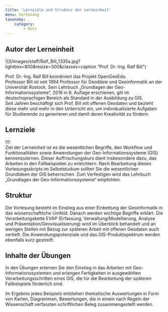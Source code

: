 ```yaml
---
title: 'Lernziele und Struktur der Lerneinheit'
menu: Vorlesung
taxonomy:
    category:
        - docs
---
```


## Autor der Lerneinheit
<div class="row align-items-center">
  <div class="col-sm-3" markdown="1">![](/images/staff/Ralf_Bill_1335a.jpg?lightbox=800&resize=300&classes=caption "Prof. Dr.-Ing. Ralf Bill")</div>
  <div class="col-sm-9">
    <p>Prof. Dr.-Ing. Ralf Bill koordiniert das Projekt OpenGeoEdu. <br /> Professor Bill ist seit 1994 Professor für Geodäsie und Geoinformatik an der Universität Rostock. Sein Lehrbuch „Grundlagen der Geo-Informationssysteme“, 2016 in 6. Auflage erschienen, gilt im deutschsprachigen Bereich als Standard in der Ausbildung zu GIS. <br /> Seit Jahren beschäftigt sich Prof. Bill mit offenen Geodaten und bezieht diese mehr und mehr in den Unterricht ein, um individualisierte Aufgaben für Studierende zu generieren und damit deren Kreativität zu fördern.</p>
  </div>
</div>
<!--
| | | 
|--|--|
|![](Ralf_Bill_1335a.jpg?lightbox=800&resize=300&classes=caption "Prof. Dr.-Ing. Ralf Bill") | Prof. Dr.-Ing. Ralf Bill koordiniert das Projekt OpenGeoEdu. <br /> Professor Bill ist seit 1994 Professor für Geodäsie und Geoinformatik an der Universität Rostock. Sein Lehrbuch „Grundlagen der Geo-Informationssysteme“, 2016 in 6. Auflage erschienen, gilt im deutschsprachigen Bereich als Standard in der Ausbildung zu GIS. <br /> Seit Jahren beschäftigt sich Prof. Bill mit offenen Geodaten und bezieht diese mehr und mehr in den Unterricht ein, um individualisierte Aufgaben für Studierende zu generieren und damit deren Kreativität zu fördern. |
-->

## Lernziele 
!!!! <br> Ziel der Lerneinheit ist es die wesentlichen Begriffe, den Workflow und Funktionalitäten sowie Anwendungen der Geo-Informationssysteme (GIS) kennenzulernen. Dieser Auffrischungskurs dient insbesondere dazu, das Arbeiten in den Fallbeispielen zu erleichtern. Nach Bearbeitung dieses Vorlesungsskripts im Selbststudium sollten Sie die wesentlichen Grundideen der GIS beherrschen. Zum Verfestigen wird das Lehrbuch „Grundlagen der Geo-Informationssysteme“ empfohlen.

## Struktur 

Die Vorlesung besteht im Einstieg aus einer Einbettung der Geoinformatik in das wissenschaftliche Umfeld. Danach werden wichtige Begriffe erklärt. Die Verarbeitungskette EVAP (Erfassung, Verwaltung/Modellierung, Analyse und Präsentation/Geovisualisierung) wird im Überblick behandelt und an wenigen Stellen mit Bezug zur späteren Arbeit mit offenen Geodaten auch vertieft. Die Anwendungspotenziale und das GIS-Produktspektrum werden ebenfalls kurz gestreift.

## Inhalte der Übungen

In den Übungen erlernen Sie den Einstieg in das Arbeiten mit Geo-Informationssystemen und erlangen Fertigkeiten in ausgewählten Verarbeitungsschritten eines GIS, die für die Bearbeitung der späteren Fallbeispiele förderlich sind. 

Im Ergebnis jedes Beispiels entstehen thematische Auswertungen in Form von Karten, Diagrammen, Bewertungen, die in einem nach Regeln der Wissenschaft verfassten schriftlichen Beleg zusammengestellt werden.
